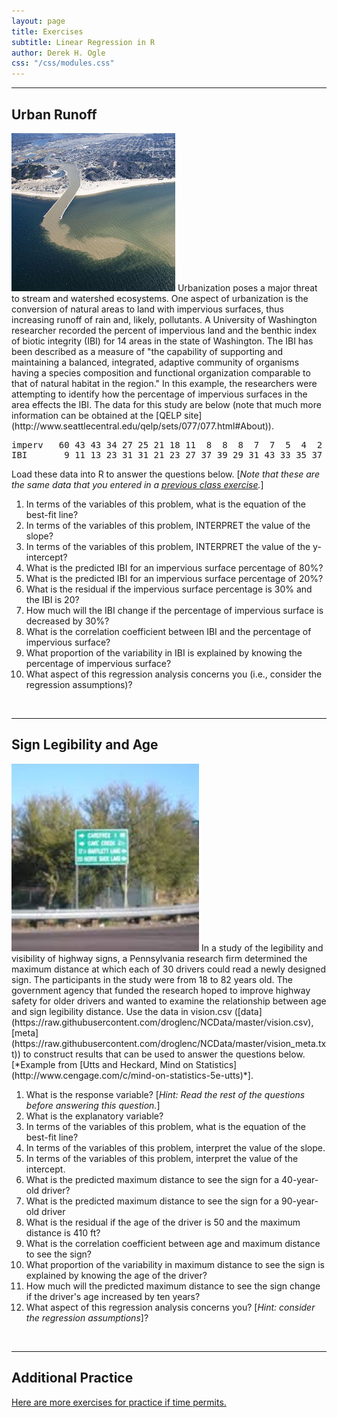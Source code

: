 ```yaml
---
layout: page
title: Exercises
subtitle: Linear Regression in R
author: Derek H. Ogle
css: "/css/modules.css"
---
```


----

## Urban Runoff
<img src="zimgs/runoff.jpg" alt="Grand Haven plume" class="img-right">
Urbanization poses a major threat to stream and watershed ecosystems.  One aspect of urbanization is the conversion of natural areas to land with impervious surfaces, thus increasing runoff of rain and, likely, pollutants.  A University of Washington researcher recorded the percent of impervious land and the benthic index of biotic integrity (IBI) for 14 areas in the state of Washington.  The IBI has been described as a measure of "the capability of supporting and maintaining a balanced, integrated, adaptive community of organisms having a species composition and functional organization comparable to that of natural habitat in the region."  In this example, the researchers were attempting to identify how the percentage of impervious surfaces in the area effects the IBI.  The data for this study are below (note that much more information can be obtained at the [QELP site](http://www.seattlecentral.edu/qelp/sets/077/077.html#About)).

<pre>
imperv   60 43 43 34 27 25 21 18 11  8  8  8  7  7  5  4  2
IBI       9 11 13 23 31 31 21 23 27 37 39 29 31 43 33 35 37
</pre>

Load these data into R to answer the questions below.  [*Note that these are the same data that you entered in a [previous class exercise](RBivEDA_CE1.html#urban-runoff).*]

1. In terms of the variables of this problem, what is the equation of the best-fit line?
1. In terms of the variables of this problem, INTERPRET the value of the slope?
1. In terms of the variables of this problem, INTERPRET the value of the y-intercept?
1. What is the predicted IBI for an impervious surface percentage of 80%?
1. What is the predicted IBI for an impervious surface percentage of 20%?
1. What is the residual if the impervious surface percentage is 30% and the IBI is 20?
1. How much will the IBI change if the percentage of impervious surface is decreased by 30%?
1. What is the correlation coefficient between IBI and the percentage of impervious surface?
1. What proportion of the variability in IBI is explained by knowing the percentage of impervious surface?
1. What aspect of this regression analysis concerns you (i.e., consider the regression assumptions)?

&nbsp;

----

## Sign Legibility and Age
<img src="zimgs/blurredsign.jpg" alt="Blurred Sign" class="img-right">
In a study of the legibility and visibility of highway signs, a Pennsylvania research firm determined the maximum distance at which each of 30 drivers could read a newly designed sign. The participants in the study were from 18 to 82 years old. The government agency that funded the research hoped to improve highway safety for older drivers and wanted to examine the relationship between age and sign legibility distance. Use the data in vision.csv ([data](https://raw.githubusercontent.com/droglenc/NCData/master/vision.csv), [meta](https://raw.githubusercontent.com/droglenc/NCData/master/vision_meta.txt)) to construct results that can be used to answer the questions below. [*Example from [Utts and Heckard, Mind on Statistics](http://www.cengage.com/c/mind-on-statistics-5e-utts)*].

1. What is the response variable? [*Hint: Read the rest of the questions before answering this question.*]
1. What is the explanatory variable?
1. In terms of the variables of this problem, what is the equation of the best-fit line?
1. In terms of the variables of this problem, interpret the value of the slope.
1. In terms of the variables of this problem, interpret the value of the intercept.
1. What is the predicted maximum distance to see the sign for a 40-year-old driver?
1. What is the predicted maximum distance to see the sign for a 90-year-old driver
1. What is the residual if the age of the driver is 50 and the maximum distance is 410 ft?
1. What is the correlation coefficient between age and maximum distance to see the sign?
1. What proportion of the variability in maximum distance to see the sign is explained by knowing the age of the driver?
1. How much will the predicted maximum distance to see the sign change if the driver's age increased by ten years?
1. What aspect of this regression analysis concerns you? [*Hint: consider the regression assumptions*]?

&nbsp;

----

## Additional Practice

[Here are more exercises for practice if time permits.](RRegression_CE2)
